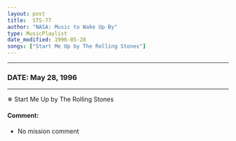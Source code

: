 ```yaml
---
layout: post
title:  STS-77
author: "NASA: Music to Wake Up By"
type: MusicPlaylist
date_modified: 1996-05-28
songs: ["Start Me Up by The Rolling Stones"]
---
```


----
### DATE: May 28, 1996
----
✵ Start Me Up by The Rolling Stones

#### Comment:
* No mission comment



<br/>
<center>
	<a target="_blank"
	   href="https://twitter.com/intent/tweet?hashtags=Space,NASA,Playlist,NASAWakeupCalls,SpaceProgram&text={{ page.author}}, '{{ page.songs.first }}' {{ page.title }}, {{ page.date | date: '%B %d, %Y' }}. {{ site.url }}{{ page.url }}&via=nasawakeupcalls"><i class="fab fa-twitter" alt="Tweet this page" style="font-size: 1.3em;"></i></a>
	&nbsp; 	<i class="fas fa-user-astronaut" style="font-size: 1.5em;"></i> &nbsp;
    <a type="amzn" search="'Start Me Up by The Rolling Stones'" category="popular music">
    <i class="fab fa-amazon" style="font-size: 1.3em;"></i></a>
</center>
